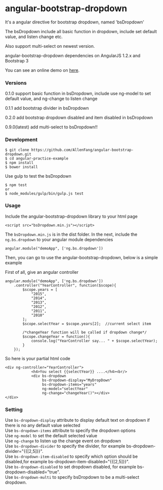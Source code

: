 # angular-bootstrap-dropdown
It's a angular directive for bootstrap dropdown, named 'bsDropdown'   

The bsDropdown include all basic function in dropdown, include set default value, and listen change etc.   

Also support multi-select on newest version.   

angular-bootstrap-dropdown dependencies on AngularJS 1.2.x and Bootstrap 3   

You can see an online demo on [here](http://frozen-tundra-7264.herokuapp.com/examples/L8/#).   

### Versions
0.1.0 support basic function in bsDropdown, include use ng-model to set default value, and ng-change to listen change   

0.1.1 add bootstrap divider in bsDropdown 

0.2.0 add bootstrap dropdown disabled and item disabled in bsDropdown   
 
0.9.0(latest) add multi-select to bsDropdown!!   

### Development
```
$ git clone https://github.com/AllenFang/angular-bootstrap-dropdown.git
$ cd angular-practice-example
$ npm install
$ bower install
```
Use gulp to test the bsDropdown
```
$ npm test
or
$ node_modules/gulp/bin/gulp.js test
```


### Usage
Include the angular-bootstrap-dropdown library to your html page
```
<script src="bsDropdown.min.js"></script>
```
The ```bsDropdown.min.js``` is in the dist folder.
In the next, include the ```ng.bs.dropdown``` to your angular module dependencies  
```
angular.module("demoApp", ['ng.bs.dropdown'])
```
Then, you can go to use the angular-bootstrap-dropdown, below is a simple example  

First of all, give an angular controller
```
angular.module("demoApp", ['ng.bs.dropdown'])
	.controller("YearController", function($scope){
		$scope.years = [
			"2015",
			"2014",
			"2013",
			"2012",
			"2011",
			"2010"
		];
		$scope.selectYear = $scope.years[2];  //current select item
		
		/*changeYear function will be called if dropdown change*/
		$scope.changeYear = function(){
			console.log("YearController say... " + $scope.selectYear);
		}
	});
```

So here is your partial html code
```
<div ng-controller="YearController">
			<h4>You select {{selectYear}} ....</h4><br/>
			<div bs-dropdown 
			     bs-dropdown-display="MyDropDown" 
				 bs-dropdown-items="years" 
			     ng-model="selectYear" 
			     ng-change="changeYear()"></div>
</div>
```

### Setting
Use ```bs-dropdown-display``` attribute to display default text on dropdown if there is no any default value selected  
Use ```bs-dropdown-items``` attribute to specify the dropdown options  
Use ```ng-model``` to set the default selected value   
Use ```ng-change``` to listen up the change event on dropdown  
Use ```bs-dropdown-divider``` to specify the divider, for example bs-dropdown-divider="{{[2,5]}}".   
Use ```bs-dropdown-item-disabled``` to specify which option should be disabled,for example bs-dropdown-item-disabled="{{[2,5]}}".   
Use ```bs-dropdown-disabled``` to set dropdown disabled, for example bs-dropdown-disabled="true".   
Use ```bs-dropdown-multi``` to specify bsDropdown to be a multi-select dropdown.   